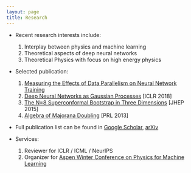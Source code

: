 ```yaml
---
layout: page
title: Research
---
```



* Recent research interests include:
  1. Interplay between physics and machine learning
  2. Theoretical aspects of deep neural networks
  3. Theoretical Physics with focus on high energy physics
  
  
* Selected publication:
  1. [Measuring the Effects of Data Parallelism on Neural Network Training](https://arxiv.org/abs/1811.03600)
  2. [Deep Neural Networks as Gaussian Processes](https://arxiv.org/abs/1711.00165) [ICLR 2018]
  3. [The N=8 Superconformal Bootstrap in Three Dimensions](https://arxiv.org/abs/1406.4814) [JHEP 2015]
  4. [Algebra of Majorana Doubling](https://arxiv.org/abs/1307.3245) [PRL 2013]
  
  
* Full publication list can be found in [Google Scholar](https://scholar.google.com/citations?user=d3YhiooAAAAJ&hl=en), [arXiv](https://arxiv.org/a/lee_j_7.html)


* Services:
  1. Reviewer for ICLR / ICML / NeurIPS
  2. Organizer for [Aspen Winter Conference on Physics for Machine Learning](https://sites.google.com/corp/view/phys4ml/)
